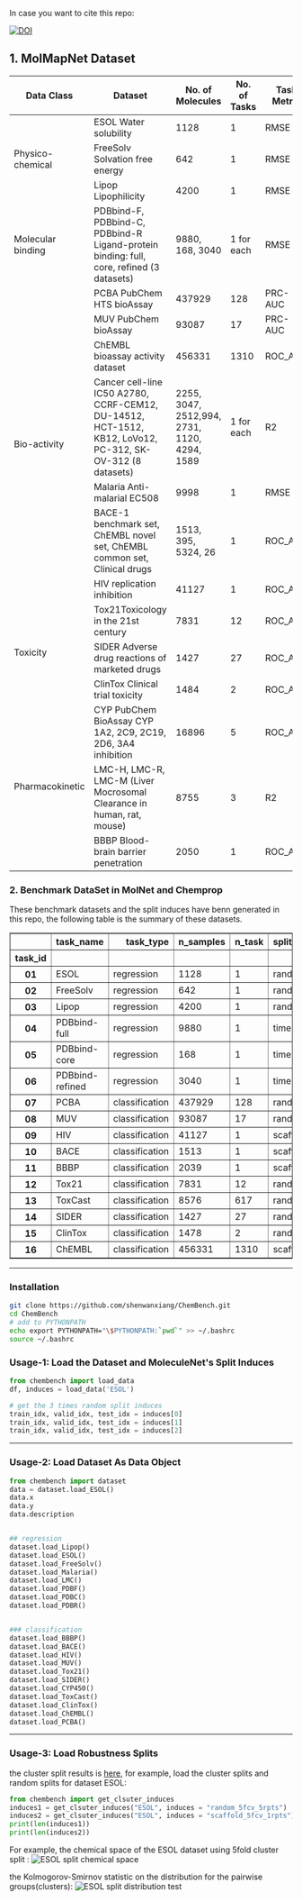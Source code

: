 In case you want to cite this repo:

[![DOI](https://zenodo.org/badge/DOI/10.5281/zenodo.4016649.svg)](https://doi.org/10.5281/zenodo.4016649)

## 1. MolMapNet Dataset

<table>
<thead>
  <tr>
    <th>Data Class</th>
    <th>Dataset</th>
    <th>No. of Molecules</th>
    <th>No. of Tasks</th>
    <th>Task Metric</th>
    <th>Task Type</th>
  </tr>
</thead>
<tbody>
  <tr>
    <td rowspan="3">Physico-chemical</td>
    <td>ESOL Water solubility</td>
    <td>1128</td>
    <td>1</td>
    <td>RMSE</td>
    <td>Regression</td>
  </tr>
  <tr>
    <td>FreeSolv Solvation free energy</td>
    <td>642</td>
    <td>1</td>
    <td>RMSE</td>
    <td>Regression</td>
  </tr>
  <tr>
    <td>Lipop Lipophilicity</td>
    <td>4200</td>
    <td>1</td>
    <td>RMSE</td>
    <td>Regression</td>
  </tr>
  <tr>
    <td>Molecular binding</td>
    <td>PDBbind-F, PDBbind-C, PDBbind-R Ligand-protein binding: full, core, refined (3 datasets)</td>
    <td>9880, 168, 3040</td>
    <td>1 for each</td>
    <td>RMSE</td>
    <td>Regression</td>
  </tr>
  <tr>
    <td rowspan="7">Bio-activity</td>
    <td>PCBA PubChem HTS bioAssay</td>
    <td>437929</td>
    <td>128</td>
    <td>PRC-AUC</td>
    <td>Classification</td>
  </tr>
  <tr>
    <td>MUV PubChem bioAssay</td>
    <td>93087</td>
    <td>17</td>
    <td>PRC-AUC</td>
    <td>Classification</td>
  </tr>
  <tr>
    <td>ChEMBL bioassay activity dataset</td>
    <td>456331</td>
    <td>1310</td>
    <td>ROC_AUC</td>
    <td>Classification</td>
  </tr>
  <tr>
    <td>Cancer cell-line IC50 A2780, CCRF-CEM12, DU-14512, HCT-1512, KB12, LoVo12, PC-312, SK-OV-312 (8 datasets)</td>
    <td>2255, 3047, 2512,994, 2731, 1120, 4294, 1589</td>
    <td>1 for each</td>
    <td>R2</td>
    <td>Regression</td>
  </tr>
  <tr>
    <td>Malaria Anti-malarial EC508</td>
    <td>9998</td>
    <td>1</td>
    <td>RMSE</td>
    <td>Regression</td>
  </tr>
  <tr>
    <td>BACE-1 benchmark set, ChEMBL novel set, ChEMBL common set, Clinical drugs</td>
    <td>1513, 395, 5324, 26</td>
    <td>1</td>
    <td>ROC_AUC</td>
    <td>Classification</td>
  </tr>
  <tr>
    <td>HIV replication inhibition</td>
    <td>41127</td>
    <td>1</td>
    <td>ROC_AUC</td>
    <td>Classification</td>
  </tr>
  <tr>
    <td rowspan="3">Toxicity</td>
    <td>Tox21Toxicology in the 21st century</td>
    <td>7831</td>
    <td>12</td>
    <td>ROC_AUC</td>
    <td>Classification</td>
  </tr>
  <tr>
    <td>SIDER Adverse drug reactions of marketed drugs</td>
    <td>1427</td>
    <td>27</td>
    <td>ROC_AUC</td>
    <td>Classification</td>
  </tr>
  <tr>
    <td>ClinTox Clinical trial toxicity</td>
    <td>1484</td>
    <td>2</td>
    <td>ROC_AUC</td>
    <td>Classification</td>
  </tr>
  <tr>
    <td rowspan="3">Pharmacokinetic</td>
    <td>CYP PubChem BioAssay CYP 1A2, 2C9, 2C19, 2D6, 3A4 inhibition</td>
    <td>16896</td>
    <td>5</td>
    <td>ROC_AUC</td>
    <td>Classification</td>
  </tr>
  <tr>
    <td>LMC-H, LMC-R, LMC-M (Liver Mocrosomal Clearance in human, rat, mouse)</td>
    <td>8755</td>
    <td>3</td>
    <td>R2</td>
    <td>Regression</td>
  </tr>
  <tr>
    <td>BBBP Blood-brain barrier penetration</td>
    <td>2050</td>
    <td>1</td>
    <td>ROC_AUC</td>
    <td>Classification</td>
  </tr>
</tbody>
</table>

### 2. Benchmark DataSet in MolNet and Chemprop

These benchmark datasets and the split induces have benn generated in this repo, the following table is the summary of these datasets.

<table border="1" class="dataframe">  <thead>    <tr style="text-align: right;">      <th></th>      <th>task_name</th>      <th>task_type</th>      <th>n_samples</th>      <th>n_task</th>      <th>split_method</th>      <th>n_cross_split</th>      <th>task_metrics</th>    </tr>    <tr>      <th>task_id</th>      <th></th>      <th></th>      <th></th>      <th></th>      <th></th>      <th></th>      <th></th>    </tr>  </thead>  <tbody>    <tr>      <th>01</th>      <td>ESOL</td>      <td>regression</td>      <td>1128</td>      <td>1</td>      <td>random</td>      <td>3</td>      <td>RMSE</td>    </tr>    <tr>      <th>02</th>      <td>FreeSolv</td>      <td>regression</td>      <td>642</td>      <td>1</td>      <td>random</td>      <td>3</td>      <td>RMSE</td>    </tr>    <tr>      <th>03</th>      <td>Lipop</td>      <td>regression</td>      <td>4200</td>      <td>1</td>      <td>random</td>      <td>3</td>      <td>RMSE</td>    </tr>    <tr>      <th>04</th>      <td>PDBbind-full</td>      <td>regression</td>      <td>9880</td>      <td>1</td>      <td>time</td>      <td>1</td>      <td>RMSE</td>    </tr>    <tr>      <th>05</th>      <td>PDBbind-core</td>      <td>regression</td>      <td>168</td>      <td>1</td>      <td>time</td>      <td>1</td>      <td>RMSE</td>    </tr>    <tr>      <th>06</th>      <td>PDBbind-refined</td>      <td>regression</td>      <td>3040</td>      <td>1</td>      <td>time</td>      <td>1</td>      <td>RMSE</td>    </tr>    <tr>      <th>07</th>      <td>PCBA</td>      <td>classification</td>      <td>437929</td>      <td>128</td>      <td>random</td>      <td>3</td>      <td>PRC_AUC</td>    </tr>    <tr>      <th>08</th>      <td>MUV</td>      <td>classification</td>      <td>93087</td>      <td>17</td>      <td>random</td>      <td>3</td>      <td>PRC_AUC</td>    </tr>    <tr>      <th>09</th>      <td>HIV</td>      <td>classification</td>      <td>41127</td>      <td>1</td>      <td>scaffold</td>      <td>3</td>      <td>ROC_AUC</td>    </tr>    <tr>      <th>10</th>      <td>BACE</td>      <td>classification</td>      <td>1513</td>      <td>1</td>      <td>scaffold</td>      <td>3</td>      <td>ROC_AUC</td>    </tr>    <tr>      <th>11</th>      <td>BBBP</td>      <td>classification</td>      <td>2039</td>      <td>1</td>      <td>scaffold</td>      <td>3</td>      <td>ROC_AUC</td>    </tr>    <tr>      <th>12</th>      <td>Tox21</td>      <td>classification</td>      <td>7831</td>      <td>12</td>      <td>random</td>      <td>3</td>      <td>ROC_AUC</td>    </tr>    <tr>      <th>13</th>      <td>ToxCast</td>      <td>classification</td>      <td>8576</td>      <td>617</td>      <td>random</td>      <td>3</td>      <td>ROC_AUC</td>    </tr>    <tr>      <th>14</th>      <td>SIDER</td>      <td>classification</td>      <td>1427</td>      <td>27</td>      <td>random</td>      <td>3</td>      <td>ROC_AUC</td>    </tr>    <tr>      <th>15</th>      <td>ClinTox</td>      <td>classification</td>      <td>1478</td>      <td>2</td>      <td>random</td>      <td>3</td>      <td>ROC_AUC</td>    </tr>    <tr>      <th>16</th>      <td>ChEMBL</td>      <td>classification</td>      <td>456331</td>      <td>1310</td>      <td>scaffold</td>      <td>3</td>      <td>ROC_AUC</td>    </tr>  </tbody></table>

----

### Installation
```bash
git clone https://github.com/shenwanxiang/ChemBench.git
cd ChemBench
# add to PYTHONPATH
echo export PYTHONPATH="\$PYTHONPATH:`pwd`" >> ~/.bashrc
source ~/.bashrc
```

### Usage-1: Load the Dataset and  MoleculeNet's Split Induces  

```python
from chembench import load_data
df, induces = load_data('ESOL')

# get the 3 times random split induces
train_idx, valid_idx, test_idx = induces[0]
train_idx, valid_idx, test_idx = induces[1]
train_idx, valid_idx, test_idx = induces[2]
```
----

### Usage-2: Load Dataset As Data Object 

```python
from chembench import dataset
data = dataset.load_ESOL()
data.x
data.y
data.description


## regression 
dataset.load_Lipop()
dataset.load_ESOL()
dataset.load_FreeSolv()
dataset.load_Malaria()
dataset.load_LMC()
dataset.load_PDBF()
dataset.load_PDBC()
dataset.load_PDBR()


### classification
dataset.load_BBBP()
dataset.load_BACE()
dataset.load_HIV()
dataset.load_MUV()
dataset.load_Tox21()
dataset.load_SIDER()
dataset.load_CYP450()
dataset.load_ToxCast()
dataset.load_ClinTox()
dataset.load_ChEMBL()
dataset.load_PCBA()

```
----

### Usage-3: Load Robustness Splits

the cluster split results is [here](https://github.com/shenwanxiang/ChemBench/tree/master/chembench/cluster/cluster_split/cluster_split_results), for example, load the cluster splits and random splits for dataset ESOL:
```python
from chembench import get_clsuter_induces
induces1 = get_clsuter_induces("ESOL", induces = "random_5fcv_5rpts")
induces2 = get_clsuter_induces("ESOL", induces = "scaffold_5fcv_1rpts")
print(len(induces1))
print(len(induces2))
```

For example, the chemical space of the ESOL dataset using 5fold cluster split : 
![ESOL split chemical space](https://github.com/shenwanxiang/ChemBench/blob/master/chembench/cluster/cluster_split/cluster_split_results/ESOL/ESOL.png)

the Kolmogorov-Smirnov statistic on the distribution for the pairwise groups(clusters): 
![ESOL split distribution test](https://github.com/shenwanxiang/ChemBench/blob/master/chembench/robustness/cluster_split/cluster_split_results/ESOL/ESOL_stat_test.png)
